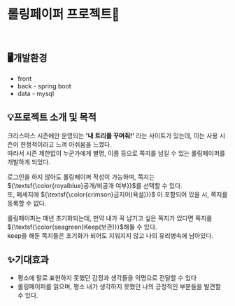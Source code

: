# 롤링페이퍼 프로젝트📜

<br>

## 🖥️개발환경
- front
- back - spring boot
- data - mysql

## 💡프로젝트 소개 및 목적
크리스마스 시즌에만 운영되는 **'내 트리를 꾸며줘!'** 라는 사이트가 있는데, 이는 사용 시즌이 한정적이라고 느껴 아쉬움을 느꼈다. <br>
따라서 시즌 제한없이 누군가에게 별명, 이름 등으로 쪽지를 남길 수 있는 롤링페이퍼를 개발하게 되었다.<br>

로그인을 하지 않아도 롤링페이퍼 작성이 가능하며, 쪽지는 ${\textsf{\color{royalblue}공개/비공개 여부}}$를 선택할 수 있다.<br>
또, 메세지에 ${\textsf{\color{crimson}금지어(욕설)}}$ 이 포함되어 있을 시, 쪽지를 등록할 수 없다.<br>

롤링페이퍼는 매년 초기화되는데, 만약 내가 꼭 남기고 싶은 쪽지가 있다면 쪽지를 ${\textsf{\color{seagreen}Keep(보관)}}$해둘 수 있다.<br>
keep을 해둔 쪽지들은 초기화가 되어도 지워지지 않고 나의 유리병속에 남아있다.

## ✨기대효과
- 평소에 말로 표현하지 못했던 감정과 생각들을 익명으로 전달할 수 있다
- 롤링페이퍼를 읽으며, 평소 내가 생각하지 못했던 나의 긍정적인 부분들을 발견할 수 있다.

